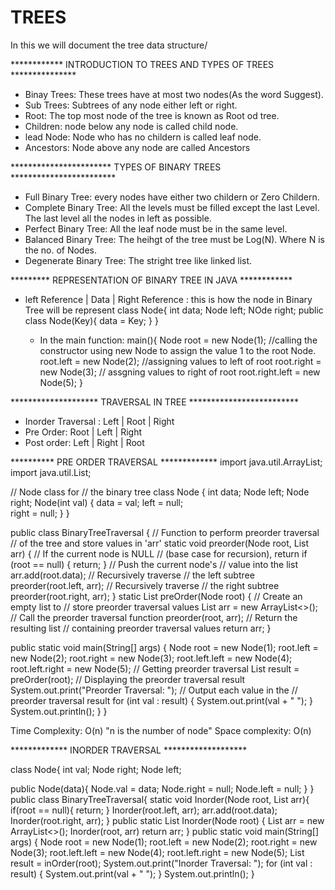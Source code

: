 # TREES
In this we will document the tree data structure/

************  INTRODUCTION TO TREES AND TYPES OF TREES ***************

- Binay Trees: These trees have at most two nodes(As the word Suggest).
- Sub Trees: Subtrees of any node either left or right.
- Root: The top most node of the tree is known as Root od tree.
- Children: node below any node is called child node.
- lead Node: Node who has no childern is called leaf node.
- Ancestors: Node above any node are called Ancestors

*********************** TYPES OF BINARY TREES ************************
- Full Binary Tree: every nodes have either two childern or Zero Childern.
- Complete Binary Tree: All the levels must be filled except the last Level. The last level all the nodes in left as possible.
- Perfect Binary Tree: All the leaf node must be in the same level.
- Balanced Binary Tree: The heihgt of the tree must be Log(N). Where N is the no. of Nodes.
- Degenerate Binary Tree: The stright tree like linked list.

********* REPRESENTATION OF BINARY TREE IN JAVA ************

- left Reference | Data | Right Reference : this is how the node in Binary Tree will be represent
  class Node{
    int data;
    Node left;
    NOde right;
  public class Node(Key){
   data = Key;
    }
  }

  - In the main function:
     main(){
      Node root = new Node(1);  //calling the constructor using new Node to assign the value 1 to the root Node.
      root.left = new Node(2);  //assigning values to left of root
      root.right = new Node(3); // assgning values to right of root
      root.right.left = new Node(5); 
    }

******************** TRAVERSAL IN TREE *************************

- Inorder Traversal : Left | Root | Right
- Pre Order: Root | Left | Right
- Post order: Left | Right | Root

********** PRE ORDER TRAVERSAL *************
import java.util.ArrayList;
import java.util.List;

// Node class for
// the binary tree
class Node {
    int data;
    Node left;
    Node right;
   Node(int val) {
        data = val;
        left = null;  
        right = null;
    }
}

public class BinaryTreeTraversal {
    // Function to perform preorder traversal
    // of the tree and store values in 'arr'
    static void preorder(Node root, List<Integer> arr) {
        // If the current node is NULL
        // (base case for recursion), return
        if (root == null) {
            return;
        }
        // Push the current node's
        // value into the list
        arr.add(root.data);
        // Recursively traverse
        // the left subtree
        preorder(root.left, arr);
        // Recursively traverse
        // the right subtree
        preorder(root.right, arr);
    }
    static List<Integer> preOrder(Node root) {
        // Create an empty list to
        // store preorder traversal values
        List<Integer> arr = new ArrayList<>();
        // Call the preorder traversal function
        preorder(root, arr);
        // Return the resulting list
        // containing preorder traversal values
        return arr;
    }

  public static void main(String[] args) {
        Node root = new Node(1);
        root.left = new Node(2);
        root.right = new Node(3);
        root.left.left = new Node(4);
        root.left.right = new Node(5); // Getting preorder traversal
        List<Integer> result = preOrder(root);
       // Displaying the preorder traversal result
        System.out.print("Preorder Traversal: ");
        // Output each value in the
        // preorder traversal result
        for (int val : result) {
            System.out.print(val + " ");
        }
        System.out.println();
    }
}

Time Complexity: O(n) "n is the number of node"
Space complexity: O(n)

************* INORDER TRAVERSAL *******************

class Node{
  int val;
  Node right;
  Node left;

public Node(data){
  Node.val = data;
  Node.right = null;
  Node.left = null;
 }
}
public class BinaryTreeTraversal{
  static void Inorder(Node root, List<Integer> arr){
    if(root == null){
     return;
     }
    Inorder(root.left, arr);
    arr.add(root.data);
    Inorder(root.right, arr);
}
public static List<Integer> Inorder(Node root)
 {
  List<Integer> arr = new ArrayList<>();
  Inorder(root, arr)
  return arr;
 }
  public static void main(String[] args) {
        Node root = new Node(1);
        root.left = new Node(2);
        root.right = new Node(3);
        root.left.left = new Node(4);
        root.left.right = new Node(5);
   List<Integer> result = inOrder(root);
 System.out.print("Inorder Traversal: ");
        for (int val : result) {
            System.out.print(val + " ");
        }
        System.out.println();
    }
